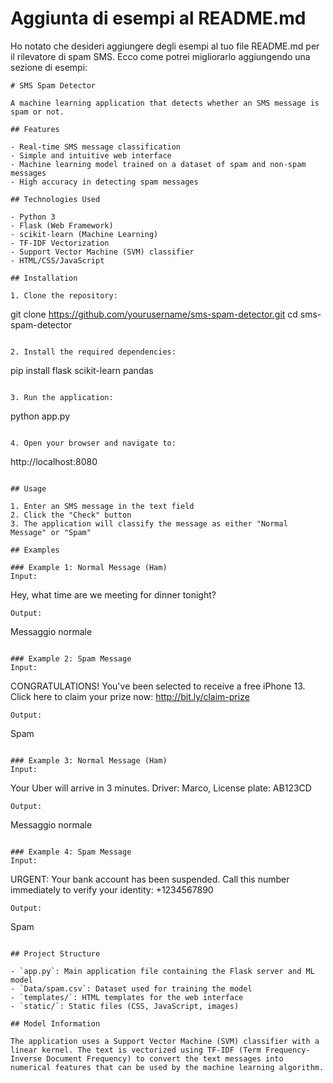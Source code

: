 


          
# Aggiunta di esempi al README.md

Ho notato che desideri aggiungere degli esempi al tuo file README.md per il rilevatore di spam SMS. Ecco come potrei migliorarlo aggiungendo una sezione di esempi:

```markdown:/Users/giovannicasula/Developer/SMS Spam Detector/README.md
# SMS Spam Detector

A machine learning application that detects whether an SMS message is spam or not.

## Features

- Real-time SMS message classification
- Simple and intuitive web interface
- Machine learning model trained on a dataset of spam and non-spam messages
- High accuracy in detecting spam messages

## Technologies Used

- Python 3
- Flask (Web Framework)
- scikit-learn (Machine Learning)
- TF-IDF Vectorization
- Support Vector Machine (SVM) classifier
- HTML/CSS/JavaScript

## Installation

1. Clone the repository:
   ```
   git clone https://github.com/yourusername/sms-spam-detector.git
   cd sms-spam-detector
   ```

2. Install the required dependencies:
   ```
   pip install flask scikit-learn pandas
   ```

3. Run the application:
   ```
   python app.py
   ```

4. Open your browser and navigate to:
   ```
   http://localhost:8080
   ```

## Usage

1. Enter an SMS message in the text field
2. Click the "Check" button
3. The application will classify the message as either "Normal Message" or "Spam"

## Examples

### Example 1: Normal Message (Ham)
Input:
```
Hey, what time are we meeting for dinner tonight?
```
Output:
```
Messaggio normale
```

### Example 2: Spam Message
Input:
```
CONGRATULATIONS! You've been selected to receive a free iPhone 13. Click here to claim your prize now: http://bit.ly/claim-prize
```
Output:
```
Spam
```

### Example 3: Normal Message (Ham)
Input:
```
Your Uber will arrive in 3 minutes. Driver: Marco, License plate: AB123CD
```
Output:
```
Messaggio normale
```

### Example 4: Spam Message
Input:
```
URGENT: Your bank account has been suspended. Call this number immediately to verify your identity: +1234567890
```
Output:
```
Spam
```

## Project Structure

- `app.py`: Main application file containing the Flask server and ML model
- `Data/spam.csv`: Dataset used for training the model
- `templates/`: HTML templates for the web interface
- `static/`: Static files (CSS, JavaScript, images)

## Model Information

The application uses a Support Vector Machine (SVM) classifier with a linear kernel. The text is vectorized using TF-IDF (Term Frequency-Inverse Document Frequency) to convert the text messages into numerical features that can be used by the machine learning algorithm.
```